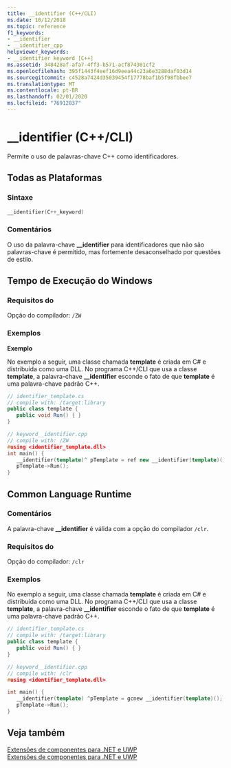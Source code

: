 ```yaml
---
title: __identifier (C++/CLI)
ms.date: 10/12/2018
ms.topic: reference
f1_keywords:
- __identifier
- __identifier_cpp
helpviewer_keywords:
- __identifier keyword [C++]
ms.assetid: 348428af-afa7-4ff3-b571-acf874301cf2
ms.openlocfilehash: 395f1443f4eef16d9eea44c23a6e3288daf03d14
ms.sourcegitcommit: c4528a7424d35039454f17778baf1b5f98fbbee7
ms.translationtype: MT
ms.contentlocale: pt-BR
ms.lasthandoff: 02/01/2020
ms.locfileid: "76912837"
---
```

# <a name="__identifier-ccli"></a>__identifier (C++/CLI)

Permite o uso de palavras-chave C++ como identificadores.

## <a name="all-platforms"></a>Todas as Plataformas

### <a name="syntax"></a>Sintaxe

```cpp
__identifier(C++_keyword)
```

### <a name="remarks"></a>Comentários

O uso da palavra-chave **__identifier** para identificadores que não são palavras-chave é permitido, mas fortemente desaconselhado por questões de estilo.

## <a name="windows-runtime"></a>Tempo de Execução do Windows

### <a name="requirements"></a>Requisitos do

Opção do compilador: `/ZW`

### <a name="examples"></a>Exemplos

**Exemplo**

No exemplo a seguir, uma classe chamada **template** é criada em C# e distribuída como uma DLL. No programa C++/CLI que usa a classe **template**, a palavra-chave **__identifier** esconde o fato de que **template** é uma palavra-chave padrão C++.

```csharp
// identifier_template.cs
// compile with: /target:library
public class template {
   public void Run() { }
}
```

```cpp
// keyword__identifier.cpp
// compile with: /ZW
#using <identifier_template.dll>
int main() {
   __identifier(template)^ pTemplate = ref new __identifier(template)();
   pTemplate->Run();
}
```

## <a name="common-language-runtime"></a>Common Language Runtime

### <a name="remarks"></a>Comentários

A palavra-chave **__identifier** é válida com a opção do compilador `/clr`.

### <a name="requirements"></a>Requisitos do

Opção do compilador: `/clr`

### <a name="examples"></a>Exemplos

No exemplo a seguir, uma classe chamada **template** é criada em C# e distribuída como uma DLL. No programa C++/CLI que usa a classe **template**, a palavra-chave **__identifier** esconde o fato de que **template** é uma palavra-chave padrão C++.

```csharp
// identifier_template.cs
// compile with: /target:library
public class template {
   public void Run() { }
}
```

```cpp
// keyword__identifier.cpp
// compile with: /clr
#using <identifier_template.dll>

int main() {
   __identifier(template) ^pTemplate = gcnew __identifier(template)();
   pTemplate->Run();
}
```

## <a name="see-also"></a>Veja também

[Extensões de componentes para .NET e UWP](component-extensions-for-runtime-platforms.md)<br/>
[Extensões de componentes para .NET e UWP](component-extensions-for-runtime-platforms.md)